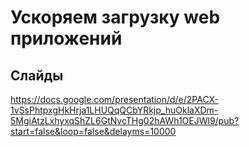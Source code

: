 # Ускоряем загрузку web приложений 

## Слайды
https://docs.google.com/presentation/d/e/2PACX-1vSsPhtpxgHkHrja1LHUQqQCbYRkjp_huOklaXDm-5MgiAtzLxhyxqShZL6GtNvcTHg02hAWh1OEJWl9/pub?start=false&loop=false&delayms=10000
